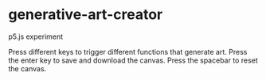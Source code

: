 # generative-art-creator
p5.js experiment

Press different keys to trigger different functions that generate art. Press the enter key to save and download the canvas. Press the spacebar to reset the canvas.
